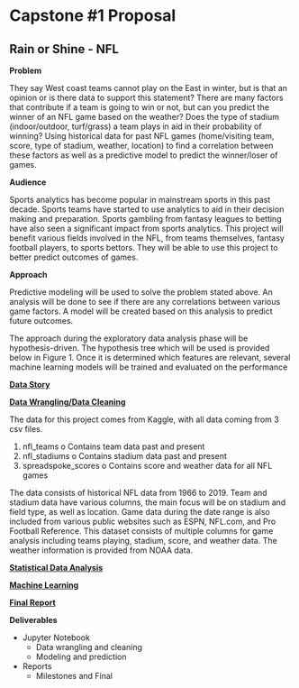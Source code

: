 # Capstone #1 Proposal
## Rain or Shine - NFL


**Problem**

They say West coast teams cannot play on the East in winter, but is that an opinion or is there data to support this statement? There are many factors that contribute if a team is going to win or not, but can you predict the winner of an NFL game based on the weather? Does the type of stadium (indoor/outdoor, turf/grass) a team plays in aid in their probability of winning?  Using historical data for past NFL games (home/visiting team, score, type of stadium, weather, location) to find a correlation between these factors as well as a predictive model to predict the winner/loser of games.

**Audience**

Sports analytics has become popular in mainstream sports in this past decade. Sports teams have started to use analytics to aid in their decision making and preparation. Sports gambling from fantasy leagues to betting have also seen a significant impact from sports analytics. This project will benefit various fields involved in the NFL, from teams themselves, fantasy football players, to sports bettors. They will be able to use this project to better predict outcomes of games.

**Approach**

Predictive modeling will be used to solve the problem stated above. An analysis will be done to see if there are any correlations between various game factors. A model will be created based on this analysis to predict future outcomes. 

The approach during the exploratory data analysis phase will be hypothesis-driven.  The hypothesis tree which will be used is provided below in Figure 1. Once it is determined which features are relevant, several machine learning models will be trained and evaluated on the performance


**[Data Story](https://github.com/rezalution/Springboard/tree/master/Capstone%20%231/Exploratory%20Analysis)**

**[Data Wrangling/Data Cleaning](https://github.com/rezalution/Springboard/tree/master/Capstone%20%231/Data%20Wrangling)**

The data for this project comes from Kaggle, with all data coming from 3 csv files.
1.	nfl_teams
  o	Contains team data past and present
2.	nfl_stadiums
  o	Contains stadium data past and present
3.	spreadspoke_scores
  o	Contains score and weather data for all NFL games

The data consists of historical NFL data from 1966 to 2019. Team and stadium data have various columns, the main focus will be on stadium and field type, as well as location. Game data during the date range is also included from various public websites such as ESPN, NFL.com, and Pro Football Reference. This dataset consists of multiple columns for game analysis including teams playing, stadium, score, and weather data. The weather information is provided from NOAA data. 

**[Statistical Data Analysis](https://github.com/rezalution/Springboard/tree/master/Capstone%20%231/Statistical%20Analysis)**

**[Machine Learning](https://github.com/rezalution/Springboard/tree/master/Capstone%20%231/Machine%20Learning)**

**[Final Report](https://github.com/rezalution/Springboard/tree/master/Capstone%20%231/Report)**

**Deliverables**
* Jupyter Notebook
   * Data wrangling and cleaning
   * Modeling and prediction
* Reports
   * Milestones and Final
